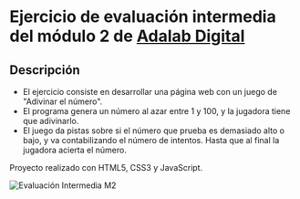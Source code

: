 # Ejercicio de evaluación intermedia del módulo 2 de  [Adalab Digital](https://adalab.es/)

## Descripción
* El ejercicio consiste en desarrollar una página web con un juego de "Adivinar el número".
* El programa genera un número al azar entre 1 y 100, y la jugadora tiene que adivinarlo.
* El juego da pistas sobre si el número que prueba es demasiado alto o bajo, y va contabilizando el número de intentos. Hasta que al final la jugadora acierta el número.


Proyecto realizado con HTML5, CSS3 y JavaScript.

![Evaluación Intermedia M2](https://user-images.githubusercontent.com/70536114/107944822-059b4380-6f8f-11eb-9873-008d52dd9911.PNG)
